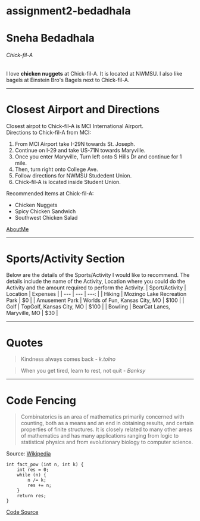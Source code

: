 # assignment2-bedadhala

# Sneha Bedadhala  #
###### Chick-fil-A ######

I love **chicken nuggets** at Chick-fil-A. It is located at NWMSU. I also like bagels at Einstein Bro's Bagels next to Chick-fil-A.

---
# Closest Airport and Directions #
Closest airpot to Chick-fil-A is MCI International Airport. <br>
Directions to Chick-fil-A from MCI: 
1. From MCI Airport take I-29N towards St. Joseph. 
2. Continue on I-29 and take US-71N towards Maryville. 
3. Once you enter Maryville, Turn left onto S Hills Dr and continue for 1 mile.
4. Then, turn right onto College Ave.
6. Follow directions for NWMSU Studedent Union.
7. Chick-fil-A is located inside Student Union.

Recommended Items at Chick-fil-A:
* Chicken Nuggets
* Spicy Chicken Sandwich
* Southwest Chicken Salad

[AboutMe](/AboutMe.md)

---
# Sports/Activity Section #
Below are the details of the Sports/Activity I would like to recommend. The details include the name of the Activity, Location where you could do the Activity and the amount required to perform the Activity.
| Sport/Activity | Location | Expenses |
| --- | --- | ---: |
| Hiking | Mozingo Lake Recreation Park | $0 |
| Amusement Park | Worlds of Fun, Kansas City, MO | $100 |
| Golf | TopGolf, Kansas City, MO | $100 |
| Bowling | BearCat Lanes, Maryville, MO | $30 |

---
# Quotes #
>Kindness always comes back *- k.tolno*<br>

>When you get tired, learn to rest, not quit *- Banksy*

---
# Code Fencing #
> Combinatorics is an area of mathematics primarily concerned with counting, both as a means and an end in obtaining results, and certain properties of finite structures. It is closely related to many other areas of mathematics and has many applications ranging from logic to statistical physics and from evolutionary biology to computer science.

Source: [Wikipedia](https://en.wikipedia.org/wiki/Combinatorics)
```
int fact_pow (int n, int k) {
    int res = 0;
    while (n) {
        n /= k;
        res += n;
    }
    return res;
}
```
[Code Source](https://cp-algorithms.com/algebra/factorial-divisors.html)